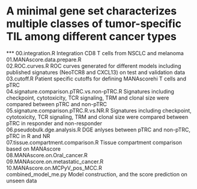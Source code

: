 # A minimal gene set characterizes multiple classes of tumor-specific TIL among different cancer types
*** 00.integration.R Integration CD8 T cells from NSCLC and melanoma  
01.MANAscore.data.prepare.R   
02.ROC.curves.R ROC curves generated for different models including published signatures (NeoTCR8 and CXCL13) on test and validation data   
03.cutoff.R Patient specific cutoffs for defining MANAscorehi T cells and pTRC   
04.signature.comparison.pTRC.vs.non-pTRC.R Signatures including checkpoint, cytotoxicity, TCR signaling, TRM and clonal size were compared between pTRC and non-pTRC   
05.signature.comparison.pTRC.R.vs.NR.R Signatures including checkpoint, cytotoxicity, TCR signaling, TRM and clonal size were compared between pTRC in responder and non-responder   
06.pseudobulk.dge.analysis.R DGE anlyses between pTRC and non-pTRC, pTRC in R and NR   
07.tissue.compartment.comparison.R Tissue compartment comparison based on MANAscore   
08.MANAscore.on.Oral_cancer.R   
09.MANAscore.on.metastatic_cancer.R   
10.MANAscore.on.MCPyV_pos_MCC.R   
combined_model_me.py Model construction, and the score prediction on unseen data
